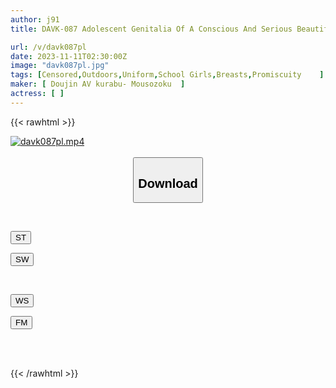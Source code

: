 ```yaml
---
author: j91
title: DAVK-087 Adolescent Genitalia Of A Conscious And Serious Beautiful Girl [Sperm-covered 5P Orgy] A Rotten Honor Student Who Licks A Man And Submits To A Huge Dick Saying "please Insert Your Penis..." And Humiliates And Develops Into A Slut Woman Who Squirts Orgasms Cock Insertion SEX

url: /v/davk087pl
date: 2023-11-11T02:30:00Z
image: "davk087pl.jpg"
tags: [Censored,Outdoors,Uniform,School Girls,Breasts,Promiscuity	 ]
maker: [ Doujin AV kurabu- Mousozoku  ]
actress: [ ]
---
```



{{< rawhtml >}}

<div class="video" data-videoid="qKPdeGz80yhzx0X">
    <a href="javascript:;">
        <img src="https://my.j91.asia/v/davk087pl/davk087pl.jpg" width="WIDTH" height="HEIGHT" alt="davk087pl.mp4" loading="lazy">
    </a>
</div>

<script type="text/javascript" src="https://j91.asia/asset/on-demand-st.js"></script>

<br>
  <link rel="stylesheet" href="https://j91.asia/asset/bs5.css">
  
  <center>
  <button class="btn btn-primary" type="button" data-bs-toggle="collapse" data-bs-target=".multi-collapse" aria-expanded="false" aria-controls="multiCollapseExample1 multiCollapseExample2"><h2>Download</h2></button></center>
</p>
<div class="row">
  <div class="col">
    <div class="collapse multi-collapse" id="multiCollapseExample1">
      <div class="card card-body">
	      	      <br>
<div class="buttons">  
<p><a href="https://streamtape.to/v/qKPdeGz80yhzx0X" target="_blank"><button class="btn-hover color-3"><i class="fa fa-download"></i> ST</button></a></p>
<p><a href="https://sfastwish.com/x3nqlrw8mjy2" target="_blank"><button class="btn-hover color-2"><i class="fa fa-download"></i> SW</button></a></p></div>
    </div>
  </div>
</div>
  <div class="col">
    <div class="collapse multi-collapse" id="multiCollapseExample2">
      <div class="card card-body">
	      <br>
<div class="buttons">
<p><a href="javascript:;" target="_blank"><button class="btn-hover color-9"><i class="fa fa-download"></i> WS</button></a></p>
<p><a href="javascript:;" target="_blank"><button class="btn-hover color-8"><i class="fa fa-download"></i> FM</button></a></p></div>
<br><br>
      </div>
    </div>
  </div>
</div>

{{< /rawhtml >}}
